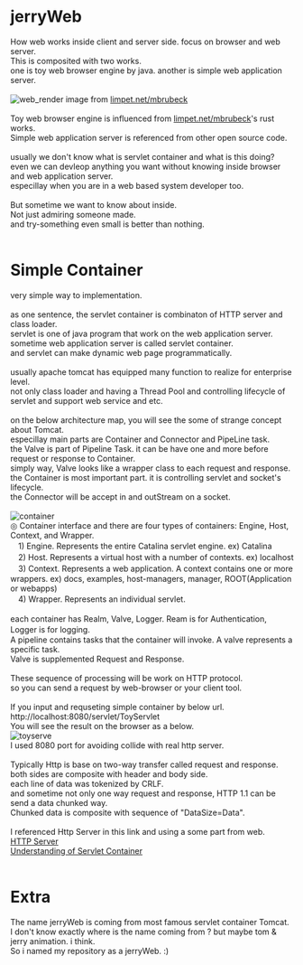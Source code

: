 # jerryWeb
How web works inside client and server side. focus on browser and web server.</br>
This is composited with two works.</br>
one is toy web browser engine by java. another is simple web application server.</br>
</br>
![web_render](https://user-images.githubusercontent.com/13846660/28877364-1db9bc8e-77d7-11e7-8370-f15f47072f0c.PNG)
image from [limpet.net/mbrubeck](limpet.net/mbrubeck)</br>
</br>
Toy web browser engine is influenced from [limpet.net/mbrubeck](limpet.net/mbrubeck)'s rust works. </br>
Simple web application server is referenced from other open source code.</br>
</br>
usually we don't know what is servlet container and what is this doing?</br>
even we can devleop anything you want without knowing inside browser and web application server.</br>
especillay when you are in a web based system developer too.</br>
</br>
But sometime we want to know about inside. </br>
Not just admiring someone made.</br>
and try-something even small is better than nothing.</br>
</br>
# Simple Container
very simple way to implementation.</br>
</br>
as one sentence, the servlet container is combinaton of HTTP server and class loader.</br>
servlet is one of java program that work on the web application server. </br>
sometime web application server is called servlet container. </br>
and servlet can make dynamic web page programmatically. </br>
</br>
usually apache tomcat has equipped many function to realize for enterprise level.</br>
not only class loader and having a Thread Pool and controlling lifecycle of servlet and support web service and etc.</br>
</br>
on the below architecture map, you will see the some of strange concept about Tomcat.</br>
especillay main parts are Container and Connector and PipeLine task. </br>
the Valve is part of Pipeline Task. it can be have one and more before request or response to Container.</br>
simply way, Valve looks like a wrapper class to each request and response. </br>
the Container is most important part. it is controlling servlet and socket's lifecycle. </br>
the Connector will be accept in and outStream on a socket.</br>
</br>
![container](https://user-images.githubusercontent.com/13846660/29071897-7e954c82-7c80-11e7-9487-0385ec5ccd2e.PNG)</br>
◎ Container interface and there are four types of containers: Engine, Host, Context, and Wrapper.</br>
　1) Engine. Represents the entire Catalina servlet engine. ex) Catalina</br>
　2) Host. Represents a virtual host with a number of contexts. ex) localhost</br>
　3) Context. Represents a web application. A context contains one or more wrappers. ex) docs, examples, host-managers, manager, ROOT(Application or webapps)</br>
　4) Wrapper. Represents an individual servlet.</br>
</br>
each container has Realm, Valve, Logger. Ream is for Authentication, Logger is for logging.　</br>
A pipeline contains tasks that the container will invoke. A valve represents a specific task. </br>
Valve is supplemented Request and Response.</br>
</br>
These sequence of processing will be work on HTTP protocol.</br>
so you can send a request by web-browser or your client tool.</br>
</br>
If you input and requseting simple container by below url.</br>
http://localhost:8080/servlet/ToyServlet</br>
You will see the result on the browser as a below.</br>
![toyserve](https://user-images.githubusercontent.com/13846660/29072151-8aa1bee2-7c81-11e7-82c0-b7c9043e1f67.png)</br>
I used 8080 port for avoiding collide with real http server.</br>
</br>
Typically Http is base on two-way transfer called request and response.</br>
both sides are composite with header and body side.</br>
each line of data was tokenized by CRLF. </br>
and sometime not only one way request and response, HTTP 1.1 can be send a data chunked way. </br>
Chunked data is composite with sequence of "DataSize=Data".</br>
</br>
I referenced Http Server in this link and using a some part from web.</br>
[HTTP Server](http://qiita.com/opengl-8080/items/ca152658a0e52c786029)</br>
[Understanding of Servlet Container](http://www.hanbit.co.kr/lib/examFileDown.php?hed_idx=1000)</br>
</br>

# Extra
The name jerryWeb is coming from most famous servlet container Tomcat.</br> 
I don't know exactly where is the name coming from ? but maybe tom & jerry animation. i think. </br>
So i named my repository as a jerryWeb. :)</br>
</br>

